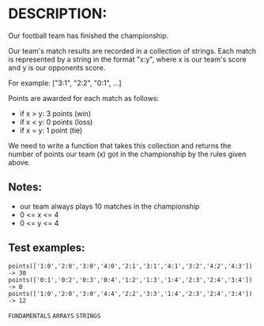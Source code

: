 # DESCRIPTION:

Our football team has finished the championship.

Our team's match results are recorded in a collection of strings. Each match is represented by a string in the format "x:y", where x is our team's score and y is our opponents score.

For example: ["3:1", "2:2", "0:1", ...]

Points are awarded for each match as follows:

- if x > y: 3 points (win)
- if x < y: 0 points (loss)
- if x = y: 1 point (tie)

We need to write a function that takes this collection and returns the number of points our team (x) got in the championship by the rules given above.

## Notes:

- our team always plays 10 matches in the championship
- 0 <= x <= 4
- 0 <= y <= 4

## Test examples:

`points(['1:0','2:0','3:0','4:0','2:1','3:1','4:1','3:2','4:2','4:3']) -> 30`
`points(['0:1','0:2','0:3','0:4','1:2','1:3','1:4','2:3','2:4','3:4']) -> 0`
`points(['1:0','2:0','3:0','4:4','2:2','3:3','1:4','2:3','2:4','3:4']) -> 12`


`FUNDAMENTALS` `ARRAYS` `STRINGS`